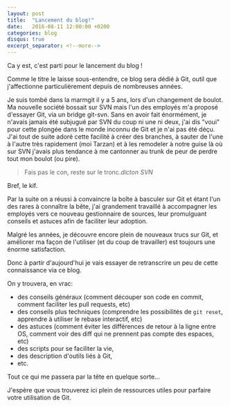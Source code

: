 ```yaml
---
layout: post
title:  "Lancement du blog!"
date:   2016-08-11 12:00:00 +0200
categories: blog
disqus: true
excerpt_separator: <!--more-->
---
```

Ca y est, c'est parti pour le lancement du blog !

Comme le titre le laisse sous-entendre, ce blog sera dédié à Git, outil que j'affectionne particulièrement depuis de nombreuses années.
<!--more-->

Je suis tombé dans la marmgit il y a 5 ans, lors d'un changement de boulot. Ma nouvelle société bossait sur SVN mais l'un des employés m'a proposé d'essayer Git, via un bridge git-svn. Sans en avoir fait énormément, je n'avais jamais été subjugué par SVN du coup ni une ni deux, j'ai dis "voui" pour cette plongée dans le monde inconnu de Git et je n'ai pas été déçu. J'ai tout de suite adoré cette facilité à créer des branches, à sauter de l'une à l'autre très rapidement (moi Tarzan) et à les remodeler à notre guise là où sur SVN j'avais plus tendance à me cantonner au trunk de peur de perdre tout mon boulot (ou pire).

<blockquote>Fais pas le con, reste sur le tronc.<cite>dicton SVN</cite></blockquote>

Bref, le kif.

Par la suite on a réussi à convaincre la boîte à basculer sur Git et étant l'un des rares à connaître la bête, j'ai grandement travaillé à accompagner les employés vers ce nouveau gestionnaire de sources, leur promulguant conseils et astuces afin de faciliter leur adoption.

Malgré les années, je découvre encore plein de nouveaux trucs sur Git, et améliorer ma façon de l'utiliser (et du coup de travailler) est toujours une énorme satisfaction.

Donc à partir d'aujourd'hui je vais essayer de retranscrire un peu de cette connaissance via ce blog.

On y trouvera, en vrac:

* des conseils généraux (comment découper son code en commit, comment faciliter les pull requests, etc)
* des conseils plus techniques (comprendre les possibilités de `git reset`, apprendre à utiliser le rebase interactif, etc)
* des astuces (comment éviter les différences de retour à la ligne entre OS, comment voir des diff qui ne prennent pas compte des espaces, etc)
* des scripts pour se faciliter la vie,
* des description d'outils liés à Git,
* etc.

Tout ce qui me passera par la tête en quelque sorte...

J'espère que vous trouverez ici plein de ressources utiles pour parfaire votre utilisation de Git.
